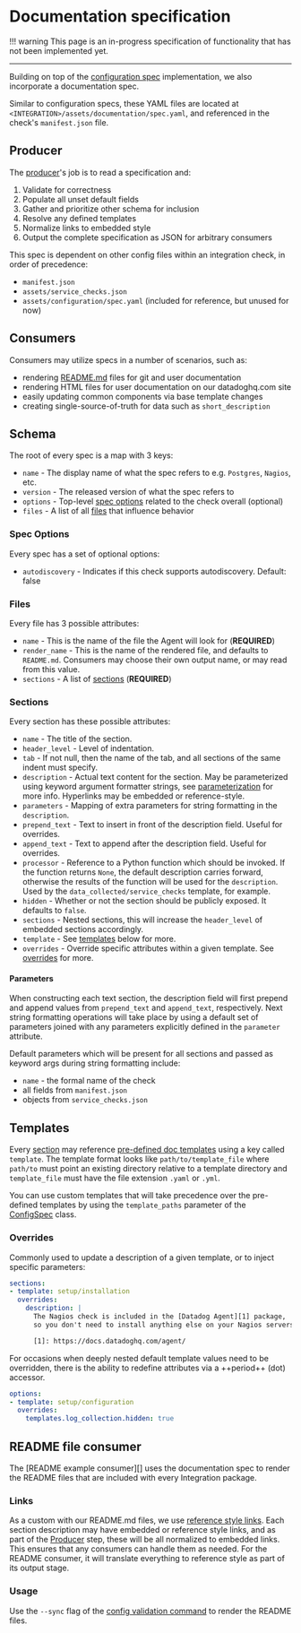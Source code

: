 # Documentation specification

!!! warning
    This page is an in-progress specification of functionality that has not been implemented yet.

-----

Building on top of the [configuration spec](config-specs.md) implementation, we also incorporate a documentation spec.

Similar to configuration specs, these YAML files are located at `<INTEGRATION>/assets/documentation/spec.yaml`, and referenced in the check's `manifest.json` file.

## Producer

The [producer](#TODO)'s job is to read a specification and:

1. Validate for correctness
1. Populate all unset default fields
1. Gather and prioritize other schema for inclusion
1. Resolve any defined templates
1. Normalize links to embedded style
1. Output the complete specification as JSON for arbitrary consumers

This spec is dependent on other config files within an integration check, in order of precedence:

- `manifest.json`
- `assets/service_checks.json`
- `assets/configuration/spec.yaml` (included for reference, but unused for now)

## Consumers

Consumers may utilize specs in a number of scenarios, such as:

- rendering [README.md](#readme-file-consumer) files for git and user documentation
- rendering HTML files for user documentation on our datadoghq.com site
- easily updating common components via base template changes
- creating single-source-of-truth for data such as `short_description`

## Schema

The root of every spec is a map with 3 keys:

- `name` - The display name of what the spec refers to e.g. `Postgres`, `Nagios`, etc.
- `version` - The released version of what the spec refers to
- `options` - Top-level [spec options](#spec-options) related to the check overall (optional)
- `files` - A list of all [files](#files) that influence behavior

### Spec Options

Every spec has a set of optional options:

- `autodiscovery` - Indicates if this check supports autodiscovery.  Default: false

### Files

Every file has 3 possible attributes:

- `name` - This is the name of the file the Agent will look for (**REQUIRED**)
- `render_name` - This is the name of the rendered file, and defaults to `README.md`.
  Consumers may choose their own output name, or may read from this value.
- `sections` - A list of [sections](#sections) (**REQUIRED**)

### Sections

Every section has these possible attributes:

- `name` - The title of the section.
- `header_level` - Level of indentation.
- `tab` - If not null, then the name of the tab, and all sections of the same indent must specify.
- `description` - Actual text content for the section.  May be parameterized using keyword argument formatter
  strings, see [parameterization](#parameters) for more info. Hyperlinks may be embedded or reference-style.
- `parameters` - Mapping of extra parameters for string formatting in the `description`.
- `prepend_text` - Text to insert in front of the description field. Useful for overrides.
- `append_text` - Text to append after the description field. Useful for overrides.
- `processor` - Reference to a Python function which should be invoked.  If the function returns `None`, the default description carries forward, otherwise the results of the function will be used for the `description`.  Used by the `data_collected/service_checks` template, for example.
- `hidden` - Whether or not the section should be publicly exposed. It defaults to `false`.
- `sections` - Nested sections, this will increase the `header_level` of embedded sections accordingly.
- `template` - See [templates](#templates) below for more.
- `overrides` - Override specific attributes within a given template.  See [overrides](#overrides) for more.

#### Parameters

When constructing each text section, the description field will first prepend and append values from `prepend_text` and `append_text`, respectively.  Next string formatting operations will take place by using a default set of parameters joined with any parameters explicitly defined in the `parameter` attribute.

Default parameters which will be present for all sections and passed as keyword args during string formatting include:

- `name` - the formal name of the check
- all fields from `manifest.json`
- objects from `service_checks.json`

## Templates

Every [section](#section) may reference [pre-defined doc templates](#TODO) using a key called `template`.
The template format looks like `path/to/template_file` where `path/to` must point an existing directory relative
to a template directory and `template_file` must have the file extension `.yaml` or `.yml`.

You can use custom templates that will take precedence over the pre-defined templates by using the `template_paths`
parameter of the [ConfigSpec](#datadog_checks.dev.tooling.configuration.core.ConfigSpec) class.

### Overrides

Commonly used to update a description of a given template, or to inject specific parameters:

```yaml
sections:
- template: setup/installation
  overrides:
    description: |
      The Nagios check is included in the [Datadog Agent][1] package,
      so you don't need to install anything else on your Nagios servers.

      [1]: https://docs.datadoghq.com/agent/
```

For occasions when deeply nested default template values need to be overridden, there is the ability to redefine
attributes via a ++period++ (dot) accessor.

```yaml
options:
- template: setup/configuration
  overrides:
    templates.log_collection.hidden: true
```

## README file consumer

The [README example consumer][] uses the documentation spec to render the README files that are included with
every Integration package.

### Links

As a custom with our README.md files, we use [reference style links](https://www.markdownguide.org/basic-syntax/#reference-style-links). Each section description may have embedded or reference style links, and as part of the [Producer](#producer) step, these will be all normalized to embedded links.  This ensures that any consumers can handle them as needed.  For the README consumer, it will translate everything to reference style as part of its output stage.

### Usage

Use the `--sync` flag of the [config validation command](../ddev/cli.md#config_1) to render the README files.

